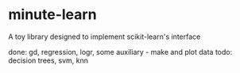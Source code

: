 # minute-learn
A toy library designed to implement scikit-learn's interface

done: gd, regression, logr, some auxiliary - make and plot data
todo: decision trees, svm, knn
